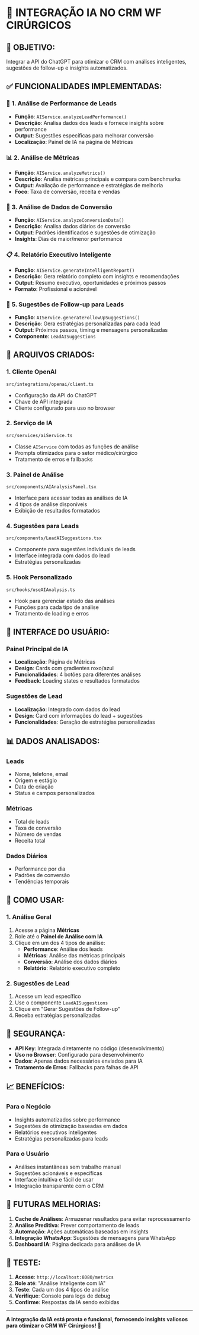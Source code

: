 # 🤖 INTEGRAÇÃO IA NO CRM WF CIRÚRGICOS

## 🎯 **OBJETIVO:**

Integrar a API do ChatGPT para otimizar o CRM com análises inteligentes, sugestões de follow-up e insights automatizados.

## ✅ **FUNCIONALIDADES IMPLEMENTADAS:**

### 🧠 **1. Análise de Performance de Leads**
- **Função**: `AIService.analyzeLeadPerformance()`
- **Descrição**: Analisa dados dos leads e fornece insights sobre performance
- **Output**: Sugestões específicas para melhorar conversão
- **Localização**: Painel de IA na página de Métricas

### 📊 **2. Análise de Métricas**
- **Função**: `AIService.analyzeMetrics()`
- **Descrição**: Analisa métricas principais e compara com benchmarks
- **Output**: Avaliação de performance e estratégias de melhoria
- **Foco**: Taxa de conversão, receita e vendas

### 🔄 **3. Análise de Dados de Conversão**
- **Função**: `AIService.analyzeConversionData()`
- **Descrição**: Analisa dados diários de conversão
- **Output**: Padrões identificados e sugestões de otimização
- **Insights**: Dias de maior/menor performance

### 📋 **4. Relatório Executivo Inteligente**
- **Função**: `AIService.generateIntelligentReport()`
- **Descrição**: Gera relatório completo com insights e recomendações
- **Output**: Resumo executivo, oportunidades e próximos passos
- **Formato**: Profissional e acionável

### 👤 **5. Sugestões de Follow-up para Leads**
- **Função**: `AIService.generateFollowUpSuggestions()`
- **Descrição**: Gera estratégias personalizadas para cada lead
- **Output**: Próximos passos, timing e mensagens personalizadas
- **Componente**: `LeadAISuggestions`

## 🔧 **ARQUIVOS CRIADOS:**

### **1. Cliente OpenAI**
```
src/integrations/openai/client.ts
```
- Configuração da API do ChatGPT
- Chave de API integrada
- Cliente configurado para uso no browser

### **2. Serviço de IA**
```
src/services/aiService.ts
```
- Classe `AIService` com todas as funções de análise
- Prompts otimizados para o setor médico/cirúrgico
- Tratamento de erros e fallbacks

### **3. Painel de Análise**
```
src/components/AIAnalysisPanel.tsx
```
- Interface para acessar todas as análises de IA
- 4 tipos de análise disponíveis
- Exibição de resultados formatados

### **4. Sugestões para Leads**
```
src/components/LeadAISuggestions.tsx
```
- Componente para sugestões individuais de leads
- Interface integrada com dados do lead
- Estratégias personalizadas

### **5. Hook Personalizado**
```
src/hooks/useAIAnalysis.ts
```
- Hook para gerenciar estado das análises
- Funções para cada tipo de análise
- Tratamento de loading e erros

## 🎨 **INTERFACE DO USUÁRIO:**

### **Painel Principal de IA**
- **Localização**: Página de Métricas
- **Design**: Cards com gradientes roxo/azul
- **Funcionalidades**: 4 botões para diferentes análises
- **Feedback**: Loading states e resultados formatados

### **Sugestões de Lead**
- **Localização**: Integrado com dados do lead
- **Design**: Card com informações do lead + sugestões
- **Funcionalidades**: Geração de estratégias personalizadas

## 📊 **DADOS ANALISADOS:**

### **Leads**
- Nome, telefone, email
- Origem e estágio
- Data de criação
- Status e campos personalizados

### **Métricas**
- Total de leads
- Taxa de conversão
- Número de vendas
- Receita total

### **Dados Diários**
- Performance por dia
- Padrões de conversão
- Tendências temporais

## 🚀 **COMO USAR:**

### **1. Análise Geral**
1. Acesse a página **Métricas**
2. Role até o **Painel de Análise com IA**
3. Clique em um dos 4 tipos de análise:
   - **Performance**: Análise dos leads
   - **Métricas**: Análise das métricas principais
   - **Conversão**: Análise dos dados diários
   - **Relatório**: Relatório executivo completo

### **2. Sugestões de Lead**
1. Acesse um lead específico
2. Use o componente `LeadAISuggestions`
3. Clique em "Gerar Sugestões de Follow-up"
4. Receba estratégias personalizadas

## 🔐 **SEGURANÇA:**

- **API Key**: Integrada diretamente no código (desenvolvimento)
- **Uso no Browser**: Configurado para desenvolvimento
- **Dados**: Apenas dados necessários enviados para IA
- **Tratamento de Erros**: Fallbacks para falhas de API

## 📈 **BENEFÍCIOS:**

### **Para o Negócio**
- Insights automatizados sobre performance
- Sugestões de otimização baseadas em dados
- Relatórios executivos inteligentes
- Estratégias personalizadas para leads

### **Para o Usuário**
- Análises instantâneas sem trabalho manual
- Sugestões acionáveis e específicas
- Interface intuitiva e fácil de usar
- Integração transparente com o CRM

## 🔮 **FUTURAS MELHORIAS:**

1. **Cache de Análises**: Armazenar resultados para evitar reprocessamento
2. **Análise Preditiva**: Prever comportamento de leads
3. **Automação**: Ações automáticas baseadas em insights
4. **Integração WhatsApp**: Sugestões de mensagens para WhatsApp
5. **Dashboard IA**: Página dedicada para análises de IA

## 🧪 **TESTE:**

1. **Acesse**: `http://localhost:8080/metrics`
2. **Role até**: "Análise Inteligente com IA"
3. **Teste**: Cada um dos 4 tipos de análise
4. **Verifique**: Console para logs de debug
5. **Confirme**: Respostas da IA sendo exibidas

---

**A integração da IA está pronta e funcional, fornecendo insights valiosos para otimizar o CRM WF Cirúrgicos!** 🚀
